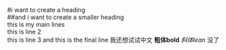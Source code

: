 #i want to create a heading <br />
##and i want to create a smaller heading <br />
this is my main lines <br />
this is line 2  
this is line 3 
and this is the final line 
我还想试试中文 
**粗体bold** 
*斜体lean* 
没了 
